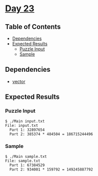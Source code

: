 # [Day 23](https://adventofcode.com/2020/day/23)

## Table of Contents

- [Dependencies](#dependencies)
- [Expected Results](#expected-results)
    + [Puzzle Input](#puzzle-input)
    + [Sample](#sample)

## Dependencies

- [vector]

## Expected Results

### Puzzle Input

```console
$ ./Main input.txt
File: input.txt
  Part 1: 32897654
  Part 2: 385374 * 484504 = 186715244496
```

### Sample

```console
$ ./Main sample.txt
File: sample.txt
  Part 1: 67384529
  Part 2: 934001 * 159792 = 149245887792
```

[vector]: https://hackage.haskell.org/package/vector
